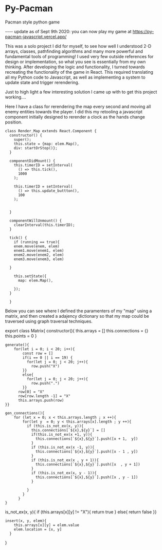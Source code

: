 # Py-Pacman
Pacman style python game

---- update as of Sept 9th 2020:
you can now play my game at https://py-pacman-javascript.vercel.app/


This was a solo project I did for myself, to see how well I understood 2-D arrays, classes, pathfinding algorithms and many more powerful and fundamental tools of programming!
I used very few outside references for design or implementation, so what you see is essentially from my own thinking. 
After developing the logic and functionality, I turned towards recreating the functionality of the game in React. This required
translating all my Python code to Javascript, as well as implementing a system to update state and trigger rerendering.

Just to high light a few interesting solution I came up with to get this project working....

Here I have a class for rerendering the map every second and moving all enemy entities towards the player. I did this my retooling a javascript component initially designed to rerender a clock as the hands change position. 

    class Render_Map extends React.Component {
      constructor() {
        super();
        this.state = {map: elem.Map(),
        div: startOrStop()};
      }

      componentDidMount() {
        this.timerID = setInterval(
          () => this.tick(),
          1000
        );

        this.timerID = setInterval(
          () => this.update_buttton(),
          100
        );


      }

      componentWillUnmount() {
        clearInterval(this.timerID);
      }

      tick() {
        if (running == true){
        enem.move(enem, elem)
        enem1.move(enem1, elem)
        enem2.move(enem2, elem)
        enem3.move(enem3, elem)

      }

        this.setState({
          map: elem.Map(),

        });
      }

      }
Below you can see where I defined the paramenters of my "map" using a matrix, and then created a adajency dictionary so that my map could be traversed using
graph traversal techniques.
        
export class Matrix{
    constructor(){
        this.arrays = []
        this.connections = {}
        this.points = 0
    }
  
    generate(){
        for(let i = 0; i < 20; i++){
            const row = []
            if(i == 0 || i == 19) {
              for(let j = 0; j < 20; j++){
                row.push("X")
            }}
            else{
              for(let j = 0; j < 20; j++){
                row.push(".")
            }}
          row[0] = "X"
          row[row.length -1] = "X"
          this.arrays.push(row)
    }}
    
    gen_connections(){
        for (let x = 0; x < this.arrays.length ; x ++){
            for(let y  = 0; y < this.arrays[x].length ; y ++){
              if (this.is_not_ex(x, y)){
                this.connections[`${x},${y}`] = []
                if(this.is_not_ex(x +1, y)){
                  this.connections[`${x},${y}`].push([x + 1,  y])
                }
                if (this.is_not_ex(x -1, y)){
                  this.connections[`${x},${y}`].push([x - 1 , y])
                }
                if (this.is_not_ex(x , y + 1)){
                  this.connections[`${x},${y}`].push([x  , y + 1])
                }
                if (this.is_not_ex(x, y - 1)){
                  this.connections[`${x},${y}`].push([x , y - 1])
                }
          
              }
            }
          }
    }
   is_not_ex(x, y){
        if (this.arrays[x][y] != "X"){
          return true
        }
        else{
          return false
      }}

    insert(x, y, elem){
        this.arrays[x][y] = elem.value
        elem.location = [x, y]
      }
 

}
        
